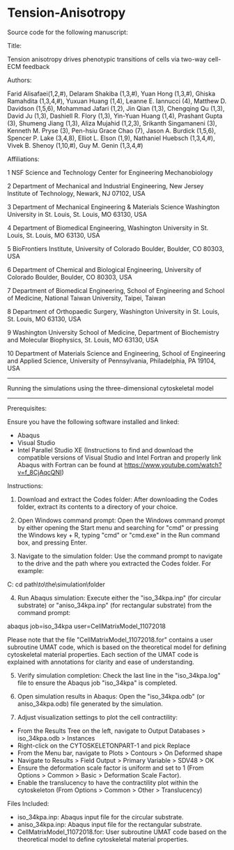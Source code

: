 # Tension-Anisotropy

Source code for the following manuscript:

Title:

Tension anisotropy drives phenotypic transitions of cells via two-way cell-ECM feedback


Authors:

Farid Alisafaei(1,2,#), Delaram Shakiba (1,3,#), Yuan Hong (1,3,#), Ghiska Ramahdita (1,3,4,#), Yuxuan Huang (1,4), Leanne E. Iannucci (4), Matthew D. Davidson (1,5,6), Mohammad Jafari (1,2), Jin Qian (1,3), Chengqing Qu (1,3), David Ju (1,3), Dashiell R. Flory (1,3), Yin-Yuan Huang (1,4), Prashant Gupta (3), Shumeng Jiang (1,3), Aliza Mujahid (1,2,3), Srikanth Singamaneni (3), Kenneth M. Pryse (3), Pen-hsiu Grace Chao (7), Jason A. Burdick (1,5,6), Spencer P. Lake (3,4,8), Elliot L. Elson (1,9), 
Nathaniel Huebsch (1,3,4,#), Vivek B. Shenoy (1,10,#), Guy M. Genin (1,3,4,#)


Affiliations:	

1	NSF Science and Technology Center for Engineering Mechanobiology

2	Department of Mechanical and Industrial Engineering, New Jersey Institute of Technology, Newark, NJ 07102, USA

3	Department of Mechanical Engineering & Materials Science Washington University in St. Louis, St. Louis, MO 63130, USA

4	Department of Biomedical Engineering, Washington University in St. Louis, St. Louis, MO 63130, USA

5	BioFrontiers Institute, University of Colorado Boulder, Boulder, CO 80303, USA

6	Department of Chemical and Biological Engineering, University of Colorado Boulder, Boulder, CO 80303, USA

7	Department of Biomedical Engineering, School of Engineering and School of Medicine, National Taiwan University, Taipei, Taiwan

8	Department of Orthopaedic Surgery, Washington University in St. Louis, St. Louis, MO 63130, USA

9	Washington University School of Medicine, Department of Biochemistry and Molecular Biophysics, St. Louis, MO 63130, USA

10	Department of Materials Science and Engineering, School of Engineering and Applied Science, University of Pennsylvania, Philadelphia, PA 19104, USA


----------------------------------------------------------------

Running the simulations using the three-dimensional cytoskeletal model

----------------------------------------------------------------

Prerequisites:

Ensure you have the following software installed and linked:

- Abaqus
- Visual Studio
- Intel Parallel Studio XE
(Instructions to find and download the compatible versions of Visual Studio and Intel Fortran and properly link Abaqus with Fortran can be found at https://www.youtube.com/watch?v=f_8CjAqcQNI)

Instructions:

1. Download and extract the Codes folder: After downloading the Codes folder, extract its contents to a directory of your choice.

2. Open Windows command prompt: Open the Windows command prompt by either opening the Start menu and searching for "cmd" or pressing the Windows key + R, typing "cmd" or "cmd.exe" in the Run command box, and pressing Enter.

3. Navigate to the simulation folder: Use the command prompt to navigate to the drive and the path where you extracted the Codes folder. For example:

C:
cd path\to\the\simulation\folder

4. Run Abaqus simulation: Execute either the "iso_34kpa.inp" (for circular substrate) or "aniso_34kpa.inp" (for rectangular substrate) from the command prompt:

abaqus job=iso_34kpa user=CellMatrixModel_11072018

Please note that the file "CellMatrixModel_11072018.for" contains a user subroutine UMAT code, which is based on the theoretical model for defining cytoskeletal material properties. Each section of the UMAT code is explained with annotations for clarity and ease of understanding.

5. Verify simulation completion: Check the last line in the "iso_34kpa.log" file to ensure the Abaqus job "iso_34kpa" is completed.

6. Open simulation results in Abaqus: Open the "iso_34kpa.odb" (or aniso_34kpa.odb) file generated by the simulation.

7. Adjust visualization settings to plot the cell contractility:
- From the Results Tree on the left, navigate to Output Databases > iso_34kpa.odb > Instances
- Right-click on the CYTOSKELETONPART-1 and pick Replace
- From the Menu bar, navigate to Plots > Contours > On Deformed shape
- Navigate to Results > Field Output > Primary Variable > SDV48 > OK
- Ensure the deformation scale factor is uniform and set to 1 (From Options > Common > Basic > Deformation Scale Factor).
- Enable the translucency to have the contractility plot within the cytoskeleton (From Options > Common > Other > Translucency)

Files Included:

- iso_34kpa.inp: Abaqus input file for the circular substrate.
- aniso_34kpa.inp: Abaqus input file for the rectangular substrate.
- CellMatrixModel_11072018.for: User subroutine UMAT code based on the theoretical model to define cytoskeletal material properties.

